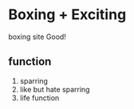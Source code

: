 # Boxing + Exciting

boxing site Good!

## function
1. sparring
2. like but hate sparring
3. life function